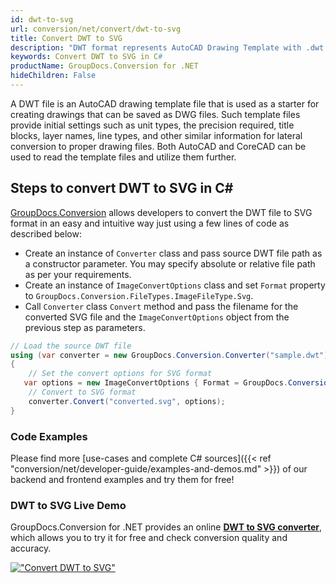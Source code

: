 ```yaml
---
id: dwt-to-svg
url: conversion/net/convert/dwt-to-svg
title: Convert DWT to SVG
description: "DWT format represents AutoCAD Drawing Template with .dwt extension. Learn how to convert DWT to SVG file programmatically in C# language using GroupDocs.Conversion for .NET library."
keywords: Convert DWT to SVG in C#
productName: GroupDocs.Conversion for .NET
hideChildren: False
---
```


A DWT file is an AutoCAD drawing template file that is used as a starter for creating drawings that can be saved as DWG files. Such template files provide initial settings such as unit types, the precision required, title blocks, layer names, line types, and other similar information for lateral conversion to proper drawing files. Both AutoCAD and CoreCAD can be used to read the template files and utilize them further.

## Steps to convert DWT to SVG in C#

[GroupDocs.Conversion](https://products.groupdocs.com/conversion/net) allows developers to convert the DWT file to SVG format in an easy and intuitive way just using a few lines of code as described below:

* Create an instance of `Converter` class and pass source DWT file path as a constructor parameter. You may specify absolute or relative file path as per your requirements. 
* Create an instance of `ImageConvertOptions` class and set `Format` property to `GroupDocs.Conversion.FileTypes.ImageFileType.Svg`.
* Call `Converter` class `Convert` method and pass the filename for the converted SVG file and the `ImageConvertOptions` object from the previous step as parameters.

```csharp
// Load the source DWT file
using (var converter = new GroupDocs.Conversion.Converter("sample.dwt"))
{
    // Set the convert options for SVG format
   var options = new ImageConvertOptions { Format = GroupDocs.Conversion.FileTypes.ImageFileType.Svg };
    // Convert to SVG format
    converter.Convert("converted.svg", options);
}
```

### Code Examples

Please find more [use-cases and complete C# sources]({{< ref "conversion/net/developer-guide/examples-and-demos.md" >}}) of our backend and frontend examples and try them for free!

### DWT to SVG Live Demo

GroupDocs.Conversion for .NET provides an online [**DWT to SVG converter**](https://products.groupdocs.app/conversion/dwt-to-svg), which allows you to try it for free and check conversion quality and accuracy.

[!["Convert DWT to SVG"](conversion/net/images/convert-to-svg/convert-dwt-to-svg.png)](https://products.groupdocs.app/conversion/dwt-to-svg)
